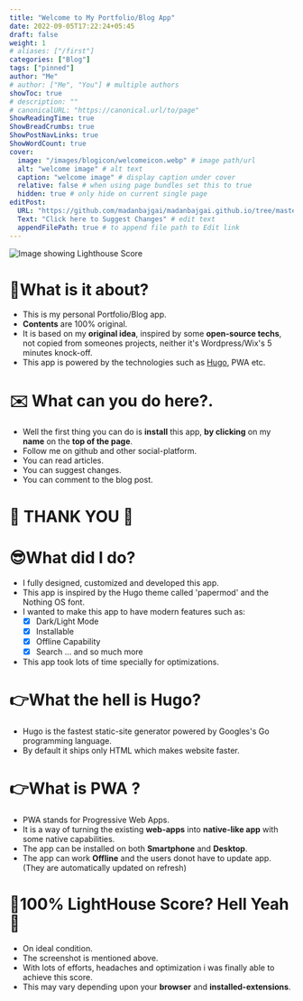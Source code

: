 ```yaml
---
title: "Welcome to My Portfolio/Blog App"
date: 2022-09-05T17:22:24+05:45
draft: false
weight: 1
# aliases: ["/first"]
categories: ["Blog"]
tags: ["pinned"]
author: "Me"
# author: ["Me", "You"] # multiple authors
showToc: true
# description: ""
# canonicalURL: "https://canonical.url/to/page"
ShowReadingTime: true
ShowBreadCrumbs: true
ShowPostNavLinks: true
ShowWordCount: true
cover:
  image: "/images/blogicon/welcomeicon.webp" # image path/url
  alt: "welcome image" # alt text
  caption: "welcome image" # display caption under cover
  relative: false # when using page bundles set this to true
  hidden: true # only hide on current single page
editPost:
  URL: "https://github.com/madanbajgai/madanbajgai.github.io/tree/master/content/posts/"
  Text: "Click here to Suggest Changes" # edit text
  appendFilePath: true # to append file path to Edit link
---
```


![Image showing Lighthouse Score](/images/postsimage/welcome.webp)

# 🤔What is it about?

- This is my personal Portfolio/Blog app.
- **Contents** are 100% original.
- It is based on my **original idea**, inspired by some **open-source techs**, not copied from someones projects, neither it's Wordpress/Wix's 5 minutes knock-off.
- This app is powered by the technologies such as [Hugo](https://gohugo.io/), PWA etc.

# ✉️ What can you do here?.

- Well the first thing you can do is **install** this app, **by clicking** on my **name** on the **top of the page**.
- Follow me on github and other social-platform.
- You can read articles.
- You can suggest changes.
- You can comment to the blog post.

# 💚 THANK YOU 💚

# 😎What did I do?

- I fully designed, customized and developed this app.
- This app is inspired by the Hugo theme called 'papermod' and the Nothing OS font.
- I wanted to make this app to have modern features such as:
  - [x] Dark/Light Mode
  - [x] Installable
  - [x] Offline Capability
  - [x] Search ... and so much more
- This app took lots of time specially for optimizations.

# 👉What the hell is Hugo?

- Hugo is the fastest static-site generator powered by Googles's Go programming language.
- By default it ships only HTML which makes website faster.

# 👉What is PWA ?

- PWA stands for Progressive Web Apps.
- It is a way of turning the existing **web-apps** into **native-like app** with some native capabilities.
- The app can be installed on both **Smartphone** and **Desktop**.
- The app can work **Offline** and the users donot have to update app. (They are automatically updated on refresh)

# 💚100% LightHouse Score? Hell Yeah💪

- On ideal condition.
- The screenshot is mentioned above.
- With lots of efforts, headaches and optimization i was finally able to achieve this score.
- This may vary depending upon your **browser** and **installed-extensions**.
